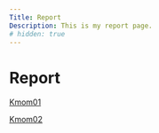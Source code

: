 ```yaml
---
Title: Report
Description: This is my report page.
# hidden: true
---
```


Report
==================


<a href="report/kmom01">Kmom01</a>

<a href="report/kmom02">Kmom02</a>